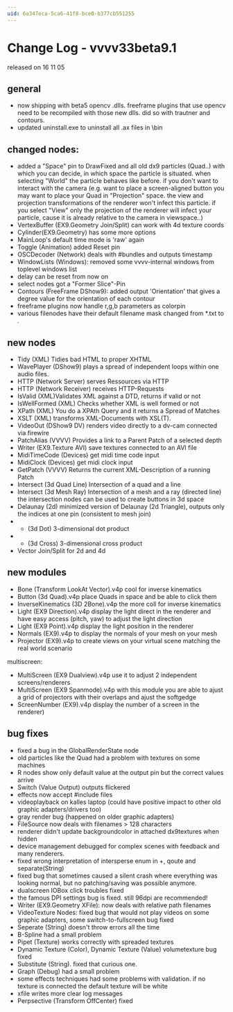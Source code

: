 ```yaml
---
uid: 6a347eca-5ca6-41f8-bce0-b377cb551255
---
```


# Change Log - vvvv33beta9.1
released on 16 11 05  
## general
* now shipping with beta5 opencv .dlls. freeframe plugins that use opencv need to be recompiled with those new dlls. did so with trautner and contours.  
* updated uninstall.exe to uninstall all .ax files in \bin  

## changed nodes:
* added a "Space" pin to DrawFixed and all old dx9 particles (Quad..) with which you can decide, in which space the particle is situated. when selecting "World" the particle behaves like before. if you don't want to interact with the camera (e.g. want to place a screen-aligned button you may want to place your Quad in "Projection" space. the view and projection transformations of the renderer won't infect this particle. if you select "View" only the projection of the renderer will infect your particle, cause it is already relative to the camera in viewspace..)  
* VertexBuffer (EX9.Geometry Join/Split) can work with 4d texture coords  
* Cylinder(EX9.Geometry)  has some more options  
* MainLoop's default time mode is 'raw' again  
* Toggle (Animation) added Reset pin   
* OSCDecoder (Network) deals with #bundles and outputs timestamp   
* WindowLists (Windows): removed some vvvv-internal windows from toplevel windows list  
* delay can be reset from now on  
* select nodes got a "Former Slice"-Pin  
* Contours (FreeFrame DShow9): added output 'Orientation' that gives a degree value for the orientation of each contour  
* freeframe plugins now handle r,g,b parameters as colorpin  
* various filenodes have their default filename mask changed from *.txt to *.*  

## new nodes
* Tidy (XML) Tidies bad HTML to proper XHTML  
* WavePlayer (DShow9) plays a spread of independent loops within one audio files.   
* HTTP (Network Server) serves Ressources via HTTP  
* HTTP (Network Receiver) receives HTTP-Requests  
* IsValid (XML)Validates XML against a DTD, returns if valid or not  
* IsWellFormed (XML) Checks whether XML is well formed or not  
* XPath (XML) You do a XPAth Query and it returns a Spread of Matches  
* XSLT (XML) transforms XML-Documents with XSL(T).   
* VideoOut (DShow9 DV) renders video directly to a dv-cam connected via firewire  
* PatchAlias (VVVV) Provides a link to a Parent Patch of a selected depth  
* Writer (EX9.Texture AVI) save textures connected to an AVI file  
* MidiTimeCode (Devices) get midi time code input   
* MidiClock (Devices) get midi clock input  
* GetPatch (VVVV) Returns the current XML-Description of a running Patch  
* Intersect (3d Quad Line) Intersection of a quad and a line  
* Intersect (3d Mesh Ray) Intersection of a mesh and a ray (directed line) the intersection nodes can be used to create buttons in 3d space  
* Delaunay (2d) minimized version of Delaunay (2d Triangle), outputs only the indices at one pin (consistent to mesh join)  
* * (3d Dot) 3-dimensional dot product  
* * (3d Cross) 3-dimensional cross product  
* Vector Join/Split for 2d and 4d  

## new modules
* Bone (Transform LookAt Vector).v4p   cool for inverse kinematics  
* Button (3d Quad).v4p   place Quads in space and be able to click them  
* InverseKinematics (3D 2Bone).v4p    the more coll for inverse kinematics  
* Light (EX9 Direction).v4p   display the light direct in the renderer and have easy access (pitch, yaw) to adjust the light direction  
* Light (EX9 Point).v4p   display the light position in the renderer  
* Normals (EX9).v4p   to display the normals of your mesh on your mesh  
* Projector (EX9).v4p   to create views on your virtual scene matching the real world scenario  


multiscreen:  
* MultiScreen (EX9 Dualview).v4p   use it to adjust 2 independent screens/renderers  
* MultiScreen (EX9 Spanmode).v4p   with this module you are able to ajust a grid of projectors with their overlaps and ajust the softgedge  
* ScreenNumber (EX9).v4p    display the number of a screen in the renderer)  

## bug fixes
* fixed a bug in the GlobalRenderState node  
* old particles like the Quad had a problem with textures on some machines  
* R nodes show only default value at the output pin but the correct values arrive  
* Switch (Value Output) outputs flickered  
* effects now accept #include files  
* videoplayback on kalles laptop (could have positive impact to other old graphic adapters/drivers too)  
* gray render bug (happened on older graphic adapters)  
* FileSource now deals with filenames > 128 characters  
* renderer didn't update backgroundcolor in attached dx9textures when hidden  
* device management debugged for complex scenes with feedback and many renderers.  
* fixed wrong interpretation of intersperse enum in +, qoute and separate(String)  
* fixed bug that sometimes caused a silent crash where everything was looking normal, but no patching/saving was possible anymore.  
* dualscreen IOBox click troubles fixed  
* the famous DPI settings bug is fixed. still 96dpi are recommended!  
* Writer (EX9.Geometry XFile): now deals with relative path filenames  
* VideoTexture Nodes: fixed bug that would not play videos on some graphic adapters, some switch-to-fullscreen bug fixed  
* Seperate (String) doesn't throw errors all the time  
* B-Spline had a small problem  
* Pipet (Texture) works correctly with spreaded textures  
* Dynamic Texture (Color), Dynamic Texture (Value) volumetexture bug fixed  
* Substitute (String). fixed that curious one.  
* Graph (Debug) had a small problem  
* some effects techniques had some problems with validation. if no texture is connected the default texture will be white  
* xfile writes more clear log messages  
* Perpsective (Transform OffCenter) fixed  